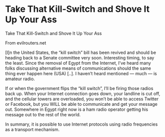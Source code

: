 # Take That Kill-Switch and Shove It Up Your Ass

Take That Kill-Switch and Shove It Up Your Ass

From evilrouters.net

[I]n the United States, the “kill switch” bill has been revived and should be heading back to a Senate committee very soon. Interesting timing, to say the least. Since the removal of Egypt from the Internet, I’ve heard many folks discussing alternative means of communications should the same thing ever happen here (USA) [..]. I haven’t heard mentioned — much — is amateur radio.

If or when the government flips the “kill switch”, I’ll be firing those radios back up. When your Internet connection goes down, your landline is cut off, and the cellular towers are overloaded, you won’t be able to access Twitter or Facebook, but you WILL be able to communicate and get your message out. Somewhere in Egypt right now is a ham radio operator getting his message out to the rest of the world.

In summary, it is possible to use Internet protocols using radio frequencies as a transport mechanism.
